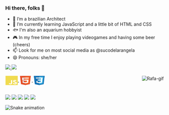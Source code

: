 ### Hi there, folks 👋

- 🔭 I’m a brazilian Architect
- 🌱 I’m currently learning JavaScript and a little bit of HTML and CSS
- 🐟 I'm also an aquarium hobbyist
- 🎮 In my free time I enjoy playing videogames and having some beer (cheers)
- 📫 Look for me on most social media as @sucodelarangela
- 😄 Pronouns: she/her
<!-- - 👯 I’m looking to collaborate on ...
- 🤔 I’m looking for help with ...
- 💬 Ask me about ... -->
<!-- - ⚡ Fun fact: ... -->

<div>
  <a href="https://www.linkedin.com/in/angela-caldas/">
  <img height="150em" src="https://github-readme-stats.vercel.app/api?username=sucodelarangela&show_icons=true&theme=outrun&include_all_commits=true&count_private=true"/>
  <img height="150em" src="https://github-readme-stats.vercel.app/api/top-langs/?username=sucodelarangela&layout=compact&langs_count=16&theme=outrun"/>
</div>
  
<div style="display: inline_block"><br>
  <img align="center" alt="Rafa-Js" height="30" width="40" src="https://raw.githubusercontent.com/devicons/devicon/master/icons/javascript/javascript-plain.svg">
  <img align="center" alt="Rafa-HTML" height="30" width="40" src="https://raw.githubusercontent.com/devicons/devicon/master/icons/html5/html5-original.svg">
  <img align="center" alt="Rafa-CSS" height="30" width="40" src="https://raw.githubusercontent.com/devicons/devicon/master/icons/css3/css3-original.svg">
  <img align="right" alt="Rafa-gif" height="120" src="https://www.pinclipart.com/picdir/big/294-2949283_orange-citrus-pixelated-pixelart-freetouse-clipart.png">
</div>

  ##
  
<div>
  <a href="https://twitter.com/sucodelarangela" target="_blank"><img src="https://img.shields.io/badge/Twitter-1DA1F2?style=for-the-badge&logo=twitter&logoColor=white" target="_blank"></a>
  <a href="https://www.youtube.com/AngelaCaldas" target="_blank"><img src="https://img.shields.io/badge/YouTube-FF0000?style=for-the-badge&logo=youtube&logoColor=white" target="_blank"></a>
  <a href="https://instagram.com/sucodelarangela" target="_blank"><img src="https://img.shields.io/badge/-Instagram-%23E4405F?style=for-the-badge&logo=instagram&logoColor=white" target="_blank"></a>
  <a href = "mailto:aes.caldas@gmail.com"><img src="https://img.shields.io/badge/Gmail-D14836?style=for-the-badge&logo=gmail&logoColor=white" target="_blank"></a>
  <a href="https://www.linkedin.com/in/angela-caldas/" target="_blank"><img src="https://img.shields.io/badge/-LinkedIn-%230077B5?style=for-the-badge&logo=linkedin&logoColor=white" target="_blank"></a>   
</div>
  
![Snake animation](https://github.com/sucodelarangela/sucodelarangela/blob/output/github-contribution-grid-snake.svg)
  
</div>
